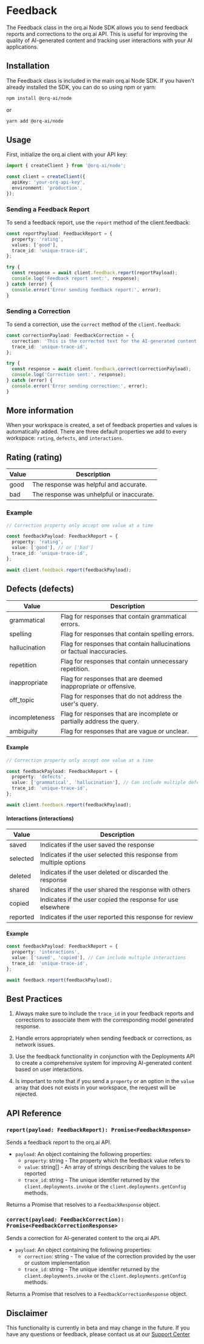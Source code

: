 # Feedback

The Feedback class in the orq.ai Node SDK allows you to send feedback reports and corrections to the orq.ai API. This is useful for improving the quality of AI-generated content and tracking user interactions with your AI applications.

## Installation

The Feedback class is included in the main orq.ai Node SDK. If you haven't already installed the SDK, you can do so using npm or yarn:

```bash
npm install @orq-ai/node
```

or

```bash
yarn add @orq-ai/node
```

## Usage

First, initialize the orq.ai client with your API key:

```typescript
import { createClient } from '@orq-ai/node';

const client = createClient({
  apiKey: 'your-orq-api-key',
  environment: 'production',
});
```

### Sending a Feedback Report

To send a feedback report, use the `report` method of the client.feedback:

```typescript
const reportPayload: FeedbackReport = {
  property: 'rating',
  values: ['good'],
  trace_id: 'unique-trace-id',
};

try {
  const response = await client.feedback.report(reportPayload);
  console.log('Feedback report sent:', response);
} catch (error) {
  console.error('Error sending feedback report:', error);
}
```

### Sending a Correction

To send a correction, use the `correct` method of the `client.feedback`:

```typescript
const correctionPayload: FeedbackCorrection = {
  correction: 'This is the corrected text for the AI-generated content.',
  trace_id: 'unique-trace-id',
};

try {
  const response = await client.feedback.correct(correctionPayload);
  console.log('Correction sent:', response);
} catch (error) {
  console.error('Error sending correction:', error);
}
```

## More information

When your workspace is created, a set of feedback properties and values is automatically added. There are three default properties we add to every workspace: `rating`, `defects`, and `interactions`.

## Rating (rating)

| Value | Description                               |
| ----- | ----------------------------------------- |
| good  | The response was helpful and accurate.    |
| bad   | The response was unhelpful or inaccurate. |

### Example

```typescript
// Correction property only accept one value at a time

const feedbackPayload: FeedbackReport = {
  property: 'rating',
  value: ['good'], // or ['bad']
  trace_id: 'unique-trace-id',
};

await client.feedback.report(feedbackPayload);
```

## Defects (defects)

| Value          | Description                                                             |
| -------------- | ----------------------------------------------------------------------- |
| grammatical    | Flag for responses that contain grammatical errors.                     |
| spelling       | Flag for responses that contain spelling errors.                        |
| hallucination  | Flag for responses that contain hallucinations or factual inaccuracies. |
| repetition     | Flag for responses that contain unnecessary repetition.                 |
| inappropriate  | Flag for responses that are deemed inappropriate or offensive.          |
| off_topic      | Flag for responses that do not address the user's query.                |
| incompleteness | Flag for responses that are incomplete or partially address the query.  |
| ambiguity      | Flag for responses that are vague or unclear.                           |

#### Example

```typescript
// Correction property only accept one value at a time

const feedbackPayload: FeedbackReport = {
  property: 'defects',
  value: ['grammatical', 'hallucination'], // Can include multiple defects
  trace_id: 'unique-trace-id',
};

await client.feedback.report(feedbackPayload);
```

#### Interactions (interactions)

| Value    | Description                                                        |
| -------- | ------------------------------------------------------------------ |
| saved    | Indicates if the user saved the response                           |
| selected | Indicates if the user selected this response from multiple options |
| deleted  | Indicates if the user deleted or discarded the response            |
| shared   | Indicates if the user shared the response with others              |
| copied   | Indicates if the user copied the response for use elsewhere        |
| reported | Indicates if the user reported this response for review            |

#### Example

```typescript
const feedbackPayload: FeedbackReport = {
  property: 'interactions',
  value: ['saved', 'copied'], // Can include multiple interactions
  trace_id: 'unique-trace-id',
};

await feedback.report(feedbackPayload);
```

## Best Practices

1. Always make sure to include the `trace_id` in your feedback reports and corrections to associate them with the corresponding model generated response.

2. Handle errors appropriately when sending feedback or corrections, as network issues.

3. Use the feedback functionality in conjunction with the Deployments API to create a comprehensive system for improving AI-generated content based on user interactions.

4. Is important to note that if you send a `property` or an option in the `value` array that does not exists in your workspace, the request will be rejected.

## API Reference

### `report(payload: FeedbackReport): Promise<FeedbackResponse>`

Sends a feedback report to the orq.ai API.

- `payload`: An object containing the following properties:
  - `property`: string - The property which the feedback value refers to
  - `value`: string[] - An array of strings describing the values to be reported
  - `trace_id`: string - The unique identifer returned by the `client.deployments.invoke` or the `client.deployments.getConfig` methods.

Returns a Promise that resolves to a `FeedbackResponse` object.

### `correct(payload: FeedbackCorrection): Promise<FeedbackCorrectionResponse>`

Sends a correction for AI-generated content to the orq.ai API.

- `payload`: An object containing the following properties:
  - `correction`: string - The value of the correction provided by the user or custom implementation
  - `trace_id`: string - The unique identifer returned by the `client.deployments.invoke` or the `client.deployments.getConfig` methods.

Returns a Promise that resolves to a `FeedbackCorrectionResponse` object.

## Disclaimer

This functionality is currently in beta and may change in the future. If you have any questions or feedback, please contact us at our [Support Center](https://orq.atlassian.net/servicedesk/customer/portals)
